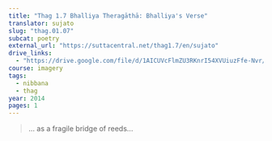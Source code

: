 ```yaml
---
title: "Thag 1.7 Bhalliya Theragāthā: Bhalliya's Verse"
translator: sujato
slug: "thag.01.07"
subcat: poetry
external_url: "https://suttacentral.net/thag1.7/en/sujato"
drive_links:
  - "https://drive.google.com/file/d/1AICUVcFlmZU3RKnrI54XVUiuzFfe-Nvr/view?usp=drivesdk"
course: imagery
tags:
  - nibbana
  - thag
year: 2014
pages: 1
---
```


> ... as a fragile bridge of reeds...
